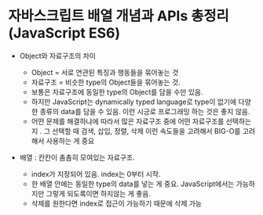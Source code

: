 # 자바스크립트 배열 개념과 APIs 총정리 (JavaScript ES6)

[자바스크립트 기초 강의 8]: https://www.youtube.com/watch?v=yOdAVDuHUKQ&amp;list=PLv2d7VI9OotTVOL4QmPfvJWPJvkmv6h-2&amp;index=8



- Object와 자료구조의 차이
  - Object = 서로 연관된 특징과 행동들을 묶어놓는 것
  - 자료구조 = 비슷한 type의 Object들을 묶어놓는 것. 
  - 보통은 자료구조에 동일한 type의 Object를 담을 수만 있음. 
  - 하지만 JavaScript는 dynamically typed language로 type이 없기에 다양한 종류의 data를 담을 수 있음. 이런 시긍로 프로그래밍 하는 것은 좋지 않음.
  - 어떤 문제를 해결하냐에 따라서 많은 자료구조 중에 어떤 자료구조를 선택하는지 . 그 선택할 때 검색, 삽입, 정렬, 삭제 이런 속도들을 고려해서 BIG-O를 고려해서 사용하는 게 중요

- 배열 : 칸칸이 촘촘히 모여있는 자료구조. 
  - index가 지정되어 있음. index는 0부터 시작.
  - 한 배열 안에는 동일한 type의 data를 넣는 게 중요. JavaScript에서는 가능하지만 그렇게 되도록이면 하지않는 게 좋음.
  - 삭제를 원한다면 index로 접근이 가능하기 때문에 삭제 가능


